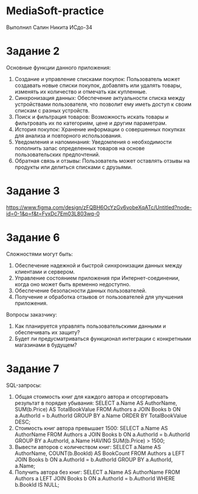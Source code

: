 # MediaSoft-practice
Выполнил Салин Никита ИСдо-34

# Задание 2
Основные функции данного приложения:
1. Создание и управление списками покупок: Пользователь может создавать новые списки покупок, добавлять или удалять товары, изменять их количество и отмечать как купленные.
2. Синхронизация данных: Обеспечение актуальности списка между устройствами пользователя, что позволит ему иметь доступ к своим спискам с разных устройств.
3. Поиск и фильтрация товаров: Возможность искать товары и фильтровать их по категориям, цене и другим параметрам.
4. История покупок: Хранение информации о совершенных покупках для анализа и повторного использования.
5. Уведомления и напоминания: Уведомления о необходимости пополнить запас определенных товаров на основе пользовательских предпочтений.
6. Обратная связь и отзывы: Пользователь может оставлять отзывы на продукты или делиться списками с друзьями.

# Задание 3
https://www.figma.com/design/zFQBH6OcYzGv6vobeXqATc/Untitled?node-id=0-1&p=f&t=FyxDc7Em03L803wq-0

# Задание 6

Сложностями могут быть:
1. Обеспечение надежной и быстрой синхронизации данных между клиентами и сервером.
2. Управление состоянием приложения при Интернет-соединении, когда оно может быть временно недоступно.
3. Обеспечение безопасности данных пользователей.
4. Получение и обработка отзывов от пользователей для улучшения приложения.

Вопросы заказчику:
1. Как планируется управлять пользовательскими данными и обеспечивать их защиту?
2. Будет ли предусматриваться функционал интеграции с конкретными магазинами в будущем?

# Задание 7
SQL-запросы:
1. Общая стоимость книг для каждого автора и отсортировать результат в порядке убывания:
   SELECT a.Name AS AuthorName, SUM(b.Price) AS TotalBookValue
   FROM Authors a
   JOIN Books b ON a.AuthorId = b.AuthorId
   GROUP BY a.Name
   ORDER BY TotalBookValue DESC;
2. Стоимость книг автора превышает 1500:
   SELECT a.Name AS AuthorName
   FROM Authors a
   JOIN Books b ON a.AuthorId = b.AuthorId
   GROUP BY a.AuthorId, a.Name
   HAVING SUM(b.Price) > 1500;
3. Вывести авторов с количеством книг:
   SELECT a.Name AS AuthorName, COUNT(b.BookId) AS BookCount
   FROM Authors a
   LEFT JOIN Books b ON a.AuthorId = b.AuthorId
   GROUP BY a.AuthorId, a.Name;
4. Получить автора без книг:
   SELECT a.Name AS AuthorName
   FROM Authors a
   LEFT JOIN Books b ON a.AuthorId = b.AuthorId
   WHERE b.BookId IS NULL;
